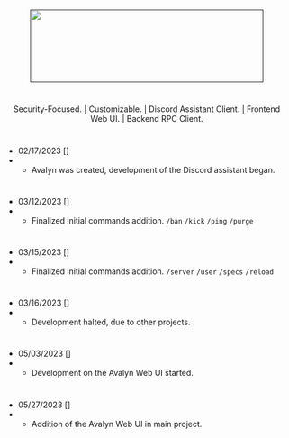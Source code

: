 # 
<p align="center">
<a href="" target="_blank"><img src="https://xnitc.com/discord/bots/avalyn/data/imgs/avalyn_logo.png" width="414" height="129" border="0"></a>
</p>

#

<p align="center">
Security-Focused. | Customizable. | Discord Assistant Client. | Frontend Web UI. | Backend RPC Client.
</p>

#

- 02/17/2023 []
- - Avalyn was created, development of the Discord assistant began.

#

- 03/12/2023 []
- - Finalized initial commands addition. `/ban` `/kick` `/ping` `/purge`

#

- 03/15/2023 []
- - Finalized initial commands addition. `/server` `/user` `/specs` `/reload`

#

- 03/16/2023 []
- - Development halted, due to other projects.
 
#

- 05/03/2023 []
- - Development on the Avalyn Web UI started.

#

- 05/27/2023 []
- - Addition of the Avalyn Web UI in main project.

